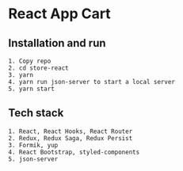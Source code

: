 # React App Cart

## Installation and run

```
1. Copy repo
2. cd store-react
3. yarn
4. yarn run json-server to start a local server
5. yarn start
```

## Tech stack

```
1. React, React Hooks, React Router
2. Redux, Redux Saga, Redux Persist
3. Formik, yup
4. React Bootstrap, styled-components
5. json-server
```
